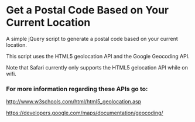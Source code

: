 # Get a Postal Code Based on Your Current Location

A simple jQuery script to generate a postal code based on your current location.

This script uses the HTML5 geolocation API and the Google Geocoding API.

Note that Safari currently only supports the HTML5 gelocation API while on wifi.

### For more information regarding these APIs go to:

http://www.w3schools.com/html/html5_geolocation.asp

https://developers.google.com/maps/documentation/geocoding/